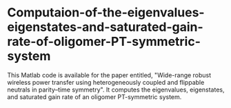 # Computaion-of-the-eigenvalues-eigenstates-and-saturated-gain-rate-of-oligomer-PT-symmetric-system
This Matlab code is available for the paper entitled, "Wide-range robust wireless power transfer using heterogeneously coupled and flippable neutrals in parity–time symmetry".  It computes the eigenvalues, eigenstates, and saturated gain rate of an oligomer PT-symmetric system.

